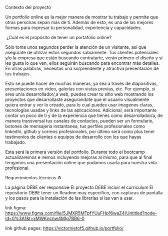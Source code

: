 
Contexto del proyecto

Un portfolio online es la mejor manera de mostrar tu trabajo y permite que otras personas sepan más de ti. Además de esto, es una de las mejores formas para expresar tu personalidad, experiencia y capacidades.

​
¿Cuál es el propósito de tener un portafolio online?

Sólo toma unos segundos perder la atención de un visitante, así que asegúrate de utilizar estos segundos sabiamente. Tus clientes potenciales y/o la empresa que están buscando contratarte, verán primero el diseño y si les gusta lo que ven, ellos seguirán buscando para encontrar más detalles. En otras palabras, necesitas una sorprendente y atractiva presentación de tus trabajos.

Esto se puede hacer de muchas maneras, ya sea a través de diapositivas, presentaciones en video, galerías con vistas previas, etc. Por ejemplo, si eres un/a desarrollador/,a web, puedes crear tu sitio web mostrando los proyectos que desarrollaste asegurandote que el usuario visualmente quiera entrar y ver lo creado, para lo cual puedes usar imagenes claras, tecnologías usadas y links de las aplicaciones. Adicional, será importante contar un poco de ti y de la experiencia que tienes como desarrollador/a, de manera transversal tus canales de contactos, pueden ser un formulario, botones de mensajería instantanea, tus perfiles profesionales como linkedIn, github y correos profesionales, por último será como plus tener testimonios de clientes o equipos de desarrollo con los que hayas trabajado.

Esta será la primera versión del portfolio. Durante todo el bootcamp actualizaremos e iremos incluyendo mejoras al mismo, para que al final tengamos una presentación online que podamos usarla para nuestra vida profesional.


Requerimientos técnicos ⚙️

La página DEBE ser responsive
El proyecto DEBE incluir el curriculum
El repositorio DEBE tener un Readme muy específico, con capturas de pantalla y los pasos para la instalación de las librerías si las van a usar.
​

link figma:
https://www.figma.com/file/5JMXR5MTpfYUuFHp16waZ4/Untitled?node-id=0%3A1&t=xMWKncnw4MIg7BB6-0

link github pages:
https://victornietof5.github.io/portfolio/